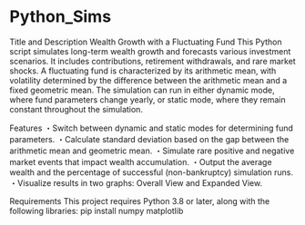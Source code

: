 # Python_Sims
Title and Description
Wealth Growth with a Fluctuating Fund
This Python script simulates long-term wealth growth and forecasts various investment scenarios.
It includes contributions, retirement withdrawals, and rare market shocks.
A fluctuating fund is characterized by its arithmetic mean, with volatility determined by the difference between the arithmetic mean and a fixed geometric mean.
The simulation can run in either dynamic mode, where fund parameters change yearly, or static mode, where they remain constant throughout the simulation.

Features
・Switch between dynamic and static modes for determining fund parameters.
・Calculate standard deviation based on the gap between the arithmetic mean and geometric mean.
・Simulate rare positive and negative market events that impact wealth accumulation.
・Output the average wealth and the percentage of successful (non-bankruptcy) simulation runs.
・Visualize results in two graphs: Overall View and Expanded View.

Requirements
This project requires Python 3.8 or later, along with the following libraries:
pip install numpy matplotlib
